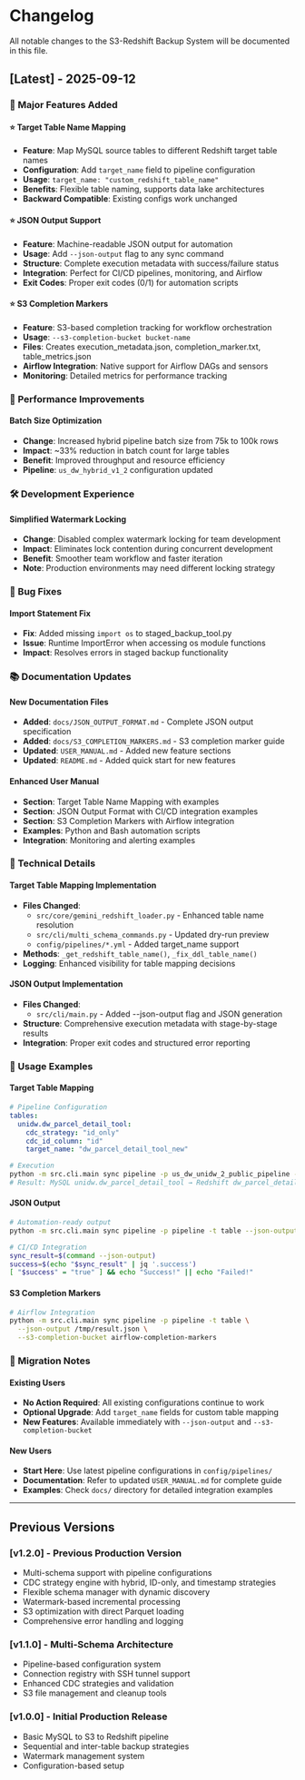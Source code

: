 # Changelog

All notable changes to the S3-Redshift Backup System will be documented in this file.

## [Latest] - 2025-09-12

### 🎉 Major Features Added

#### ⭐ Target Table Name Mapping
- **Feature**: Map MySQL source tables to different Redshift target table names
- **Configuration**: Add `target_name` field to pipeline configuration
- **Usage**: `target_name: "custom_redshift_table_name"`
- **Benefits**: Flexible table naming, supports data lake architectures
- **Backward Compatible**: Existing configs work unchanged

#### ⭐ JSON Output Support  
- **Feature**: Machine-readable JSON output for automation
- **Usage**: Add `--json-output` flag to any sync command
- **Structure**: Complete execution metadata with success/failure status
- **Integration**: Perfect for CI/CD pipelines, monitoring, and Airflow
- **Exit Codes**: Proper exit codes (0/1) for automation scripts

#### ⭐ S3 Completion Markers
- **Feature**: S3-based completion tracking for workflow orchestration
- **Usage**: `--s3-completion-bucket bucket-name`
- **Files**: Creates execution_metadata.json, completion_marker.txt, table_metrics.json
- **Airflow Integration**: Native support for Airflow DAGs and sensors
- **Monitoring**: Detailed metrics for performance tracking

### 🚀 Performance Improvements

#### Batch Size Optimization
- **Change**: Increased hybrid pipeline batch size from 75k to 100k rows
- **Impact**: ~33% reduction in batch count for large tables
- **Benefit**: Improved throughput and resource efficiency
- **Pipeline**: `us_dw_hybrid_v1_2` configuration updated

### 🛠️ Development Experience

#### Simplified Watermark Locking
- **Change**: Disabled complex watermark locking for team development
- **Impact**: Eliminates lock contention during concurrent development  
- **Benefit**: Smoother team workflow and faster iteration
- **Note**: Production environments may need different locking strategy

### 🐛 Bug Fixes

#### Import Statement Fix
- **Fix**: Added missing `import os` to staged_backup_tool.py
- **Issue**: Runtime ImportError when accessing os module functions
- **Impact**: Resolves errors in staged backup functionality

### 📚 Documentation Updates

#### New Documentation Files
- **Added**: `docs/JSON_OUTPUT_FORMAT.md` - Complete JSON output specification
- **Added**: `docs/S3_COMPLETION_MARKERS.md` - S3 completion marker guide
- **Updated**: `USER_MANUAL.md` - Added new feature sections
- **Updated**: `README.md` - Added quick start for new features

#### Enhanced User Manual
- **Section**: Target Table Name Mapping with examples
- **Section**: JSON Output Format with CI/CD integration examples
- **Section**: S3 Completion Markers with Airflow integration
- **Examples**: Python and Bash automation scripts
- **Integration**: Monitoring and alerting examples

### 🔧 Technical Details

#### Target Table Mapping Implementation
- **Files Changed**: 
  - `src/core/gemini_redshift_loader.py` - Enhanced table name resolution
  - `src/cli/multi_schema_commands.py` - Updated dry-run preview
  - `config/pipelines/*.yml` - Added target_name support
- **Methods**: `_get_redshift_table_name()`, `_fix_ddl_table_name()`
- **Logging**: Enhanced visibility for table mapping decisions

#### JSON Output Implementation  
- **Files Changed**:
  - `src/cli/main.py` - Added --json-output flag and JSON generation
- **Structure**: Comprehensive execution metadata with stage-by-stage results
- **Integration**: Proper exit codes and structured error reporting

### 🎯 Usage Examples

#### Target Table Mapping
```yaml
# Pipeline Configuration
tables:
  unidw.dw_parcel_detail_tool:
    cdc_strategy: "id_only" 
    cdc_id_column: "id"
    target_name: "dw_parcel_detail_tool_new"
```

```bash
# Execution
python -m src.cli.main sync pipeline -p us_dw_unidw_2_public_pipeline -t unidw.dw_parcel_detail_tool
# Result: MySQL unidw.dw_parcel_detail_tool → Redshift dw_parcel_detail_tool_new
```

#### JSON Output  
```bash
# Automation-ready output
python -m src.cli.main sync pipeline -p pipeline -t table --json-output

# CI/CD Integration
sync_result=$(command --json-output)
success=$(echo "$sync_result" | jq '.success')
[ "$success" = "true" ] && echo "Success!" || echo "Failed!"
```

#### S3 Completion Markers
```bash
# Airflow Integration
python -m src.cli.main sync pipeline -p pipeline -t table \
  --json-output /tmp/result.json \
  --s3-completion-bucket airflow-completion-markers
```

### 🔄 Migration Notes

#### Existing Users
- **No Action Required**: All existing configurations continue to work
- **Optional Upgrade**: Add `target_name` fields for custom table mapping
- **New Features**: Available immediately with `--json-output` and `--s3-completion-bucket`

#### New Users  
- **Start Here**: Use latest pipeline configurations in `config/pipelines/`
- **Documentation**: Refer to updated `USER_MANUAL.md` for complete guide
- **Examples**: Check `docs/` directory for detailed integration examples

---

## Previous Versions

### [v1.2.0] - Previous Production Version
- Multi-schema support with pipeline configurations
- CDC strategy engine with hybrid, ID-only, and timestamp strategies  
- Flexible schema manager with dynamic discovery
- Watermark-based incremental processing
- S3 optimization with direct Parquet loading
- Comprehensive error handling and logging

### [v1.1.0] - Multi-Schema Architecture
- Pipeline-based configuration system
- Connection registry with SSH tunnel support
- Enhanced CDC strategies and validation
- S3 file management and cleanup tools

### [v1.0.0] - Initial Production Release
- Basic MySQL to S3 to Redshift pipeline
- Sequential and inter-table backup strategies
- Watermark management system
- Configuration-based setup